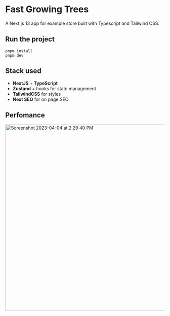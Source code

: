 # Fast Growing Trees

A Next.js 13 app for example store built with Typescript and Tailwind CSS.

## Run the project

```
pnpm install
pnpm dev
```

## Stack used

- **NextJS** + **TypeScript**
- **Zustand** + hooks for state management
- **TailwindCSS** for styles
- **Next SEO** for on page SEO

## Perfomance

<img width="589" alt="Screenshot 2023-04-04 at 2 29 40 PM" src="https://user-images.githubusercontent.com/9220514/229885202-82bfa25b-437e-4669-bae4-8e0ec7c72704.png">
